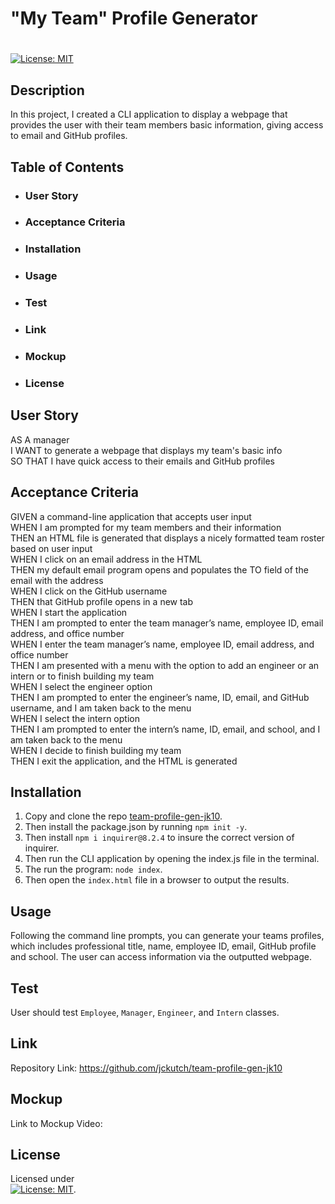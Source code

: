 # "My Team" Profile Generator
# 
 
 [![License: MIT](https://img.shields.io/badge/License-MIT-yellow.svg)](https://mit-license.org/)

## Description
In this project, I created a CLI application to display a webpage that provides the user with their team members basic information, giving access to email and GitHub profiles.

## Table of Contents
- ### User Story
- ### Acceptance Criteria
- ### Installation
- ### Usage
- ### Test
- ### Link
- ### Mockup
- ### License

## User Story
AS A manager<br />
I WANT to generate a webpage that displays my team's basic info<br />
SO THAT I have quick access to their emails and GitHub profiles<br />


## Acceptance Criteria
GIVEN a command-line application that accepts user input<br />
WHEN I am prompted for my team members and their information<br />
THEN an HTML file is generated that displays a nicely formatted team roster based on user input<br />
WHEN I click on an email address in the HTML<br />
THEN my default email program opens and populates the TO field of the email with the address<br />
WHEN I click on the GitHub username<br />
THEN that GitHub profile opens in a new tab<br />
WHEN I start the application<br />
THEN I am prompted to enter the team manager’s name, employee ID, email address, and office number<br />
WHEN I enter the team manager’s name, employee ID, email address, and office number<br />
THEN I am presented with a menu with the option to add an engineer or an intern or to finish building my team<br />
WHEN I select the engineer option<br />
THEN I am prompted to enter the engineer’s name, ID, email, and GitHub username, and I am taken back to the menu<br />
WHEN I select the intern option<br />
THEN I am prompted to enter the intern’s name, ID, email, and school, and I am taken back to the menu<br />
WHEN I decide to finish building my team<br />
THEN I exit the application, and the HTML is generated<br />
  
## Installation 
1) Copy and clone the repo [team-profile-gen-jk10](https://github.com/jckutch/team-profile-gen-jk10). <br />
2) Then install the package.json by running `npm init -y`. <br />
3) Then install `npm i inquirer@8.2.4` to insure the correct version of inquirer. <br />
4) Then run the CLI application by opening the index.js file in the terminal.
5) The run the program: `node index`.
6) Then open the `index.html` file in a browser to output the results.

## Usage
Following the command line prompts, you can generate your teams profiles, which includes professional title, name, employee ID, email, GitHub profile and school.  The user can access information via the outputted webpage.

## Test
User should test `Employee`, `Manager`, `Engineer`, and `Intern` classes.

## Link
Repository Link:  https://github.com/jckutch/team-profile-gen-jk10

## Mockup
Link to Mockup Video: 

## License 
Licensed under <br /> [![License: MIT](https://img.shields.io/badge/License-MIT-yellow.svg)](https://mit-license.org/).
